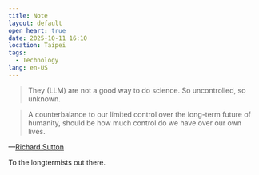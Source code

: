 ```yaml
---
title: Note
layout: default
open_heart: true
date: 2025-10-11 16:10
location: Taipei
tags: 
  - Technology
lang: en-US
---
```


> They (LLM) are not a good way to do science. So uncontrolled, so unknown.

> A counterbalance to our limited control over the long-term future of humanity, should be how much control do we have over our own lives.

—[Richard Sutton](https://youtu.be/21EYKqUsPfg)

To the longtermists out there.
